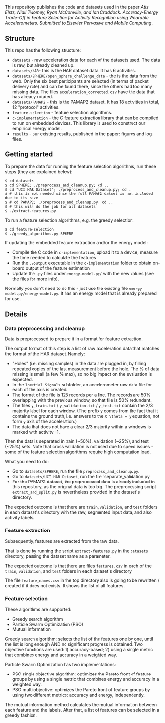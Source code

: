 
This repository publishes the code and datasets used in the paper *Atis Elsts, Niall Twomey, Ryan McConville, and Ian Craddock. Accuracy-Energy Trade-Off in Feature Selection for Activity Recognition using Wearable Accelerometers. Submitted to Elsevier Pervasive and Mobile Computing*.

## Structure ##

This repo has the following structure:

* `datasets` - raw acceleration data for each of the datasets used. The data is raw, but already cleaned up.
* `datasets/HAR`- this is the HAR dataset data. It has 6 activities.
* `datasets/SPHERE/open_sphere_challenge_data` - the is the data from the web. Only the six best participants are selected (in terms of packet delivery rate) and can be found there, since the others had too many missing data. The files `acceleration_corrected.csv` have the data that has already rotated.
* `datasets/PAMAP2` - this is the PAMAP2 dataset. It has 18 activities in total, 12 "protocol" activities.
* `feature-selection` - feature selection algorithms.
* `c-implementation` - the C feature extraction library that can be compiled to run on embedded devices. This library is used to construct our empirical energy model.
* `results` - our existing results, published in the paper: figures and log files.

## Getting started ##

To prepare the data for running the feature selection algorithms, run these steps (they are explained below):

```
$ cd datasets
$ cd SPHERE; ./preprocess_and_cleanup.py; cd ..
$ cd "UCI HAR Dataset"; ./preprocess_and_cleanup.py; cd ..
$ # this is not needed since the full PAMAP2 datset is not included due to its size
$ # cd PAMAP2; ./preprocess_and_cleanup.py; cd ..
$ # this will do the job for all datasets
$ ./extract-features.py
```

To run a feature selection algorithms, e.g. the greedy selection:

```
$ cd feature-selection
$ ./greedy_algorithms.py SPHERE
```

If updating the embedded feature extraction and/or the energy model:
* Compile the C code in `c-implementation`, upload it to a device, measure the time needed to calculate the features
* Run the `./output` executable in the `c-implementation` folder to obtain on-board output of the feature estimation
* Update the `.py` files under `energy-model.py/` with the new values (see the files for more info).

Normally you don't need to do this - just use the existing file  `energy-model.py/energy-model.py`. It has an energy model that is already prepared for use.


## Details ##

### Data preprocessing and cleanup ###

Data is preprocessed to prepare it in a format for feature extraction.

The output format of this step is a list of raw acceleration data that matches the format of the HAR dataset. Namely:

* "Holes" (i.e. missing samples) in the data are plugged in, by filling repeated copies of the last measurement before the hole. The % of data missing is small (a few % max), so no big impact on the evaluation is expected. 
* In the `Inertial Signals` subfolder, an accelerometer raw data file for each of the axis is created.
* The format of the file is 128 records per a line. The records are 50% overlapping with the previous window, so that file is 50% redundant.
* The files `y_train.txt` / `y_validation.txt` / `y_test.txt`  contain the 2/3 majority label for each window. (The prefix `y` comes from the fact that it contains the ground truth, i.e. answers to the `X \theta = y` equation, not form `y` axis of the acceleration.)
* The data that does not have a clear 2/3 majority within a windows is marked with activity -1.

Then the  data is separated in train (~50%), validation (~25%), and test (~25%) sets. Note that cross validation is not used due to speed issues - some of the feature selection algorithms require high computation load.

What you need to do:
* Go to `datasets/SPHERE`, run the file `preprocess_and_cleanup.py`.
* Go to `datasets/UCI HAR Dataset`, run the file `separate_validation.py
* For the PAMAP2 dataset, the preprocessed data is already included in this repository, as the original data is too big. The preprocessing script `extract_and_split.py` is nevertheless provided in the dataset's directory.

The expected outcome is that there are `train`, `validation`, and `test` folders in each dataset's directory with the raw, segmented input data, and also activity labels.

### Feature extraction ###

Subsequently, features are extracted from the raw data.

That is done by running the script `extract-features.py` in the `datasets` directory, passing the dataset name as a parameter.

The expected outcome is that there are files `features.csv` in each of the `train`, `validation`, and `test` folders in each dataset's directory.

The file `feature_names.csv` in the top directory also is going to be rewritten / created if it does not exists. It shows the list of all features.

### Feature selection ###

These algorithms are supported:

* Greedy search algorithm
* Particle Swarm Optimization (PSO)
* Mutual information

Greedy search algorithm: selects the list of the features one by one, until the list is long enough AND no significant progress is obtained. Two objective functions are used: 1) accuracy-based; 2) using a single metric that combines energy and accuracy in a weighted way.

Particle Swarm Optimization has two implementations:

* PSO single objective algorithm: optimizes the Pareto front of feature groups by using a single metric that combines energy and accuracy in a weighted way.
* PSO multi objective: optimizes the Pareto front of feature groups by using two different metrics: accuracy and energy, independently.

The mutual information method calculates the mutual information between each feature and the labels. After that, a list of features can be selected in a greedy fashion.
